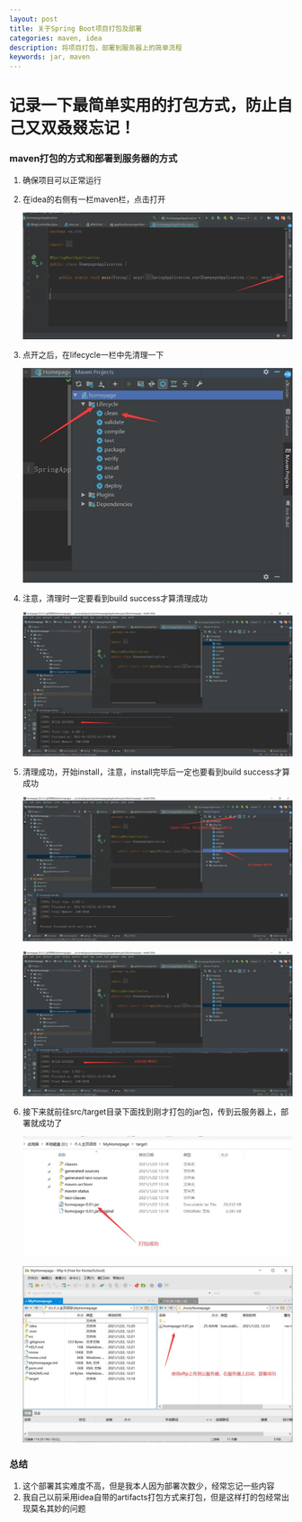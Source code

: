 ```yaml
---
layout: post
title: 关于Spring Boot项目打包及部署
categories: maven, idea
description: 将项目打包，部署到服务器上的简单流程
keywords: jar, maven
---
```


记录一下最简单实用的打包方式，防止自己又双叒叕忘记！
======

### maven打包的方式和部署到服务器的方式

1. 确保项目可以正常运行

2. 在idea的右侧有一栏maven栏，点击打开

   ![image](\images\posts\idea\maven打包jar-1.jpg)

3. 点开之后，在lifecycle一栏中先清理一下

   ![image](\images\posts\idea\maven打包jar-2.jpg)

4. 注意，清理时一定要看到build success才算清理成功

   ![image](\images\posts\idea\maven打包jar-3.jpg)

5. 清理成功，开始install，注意，install完毕后一定也要看到build success才算成功

   ![image](\images\posts\idea\maven打包jar-4.jpg)

   ![image](\images\posts\idea\maven打包jar-5.jpg)

6. 接下来就前往src/target目录下面找到刚才打包的jar包，传到云服务器上，部署就成功了

   ![image](\images\posts\idea\maven打包jar-6.jpg)

   ![image](\images\posts\idea\maven打包jar-7.jpg)

### 总结

1. 这个部署其实难度不高，但是我本人因为部署次数少，经常忘记一些内容
2. 我自己以前采用idea自带的artifacts打包方式来打包，但是这样打的包经常出现莫名其妙的问题
